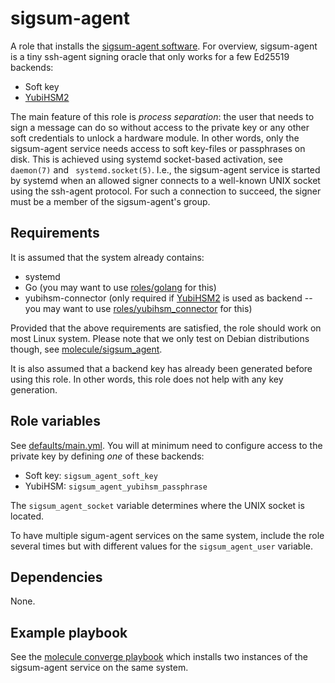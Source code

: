 sigsum-agent
============
A role that installs the [sigsum-agent software][].  For overview, sigsum-agent
is a tiny ssh-agent signing oracle that only works for a few Ed25519 backends:

* Soft key
* [YubiHSM2][]

The main feature of this role is *process separation*: the user that needs to
sign a message can do so without access to the private key or any other soft
credentials to unlock a hardware module.  In other words, only the sigsum-agent
service needs access to soft key-files or passphrases on disk.  This is achieved
using systemd socket-based activation, see `daemon(7)` and ` systemd.socket(5)`.
I.e., the sigsum-agent service is started by systemd when an allowed signer
connects to a well-known UNIX socket using the ssh-agent protocol.  For such a
connection to succeed, the signer must be a member of the sigsum-agent's group.

[sigsum-agent software]: https://git.glasklar.is/sigsum/core/key-mgmt/
[YubiHSM2]: https://developers.yubico.com/YubiHSM2/

Requirements
------------
It is assumed that the system already contains:

* systemd
* Go (you may want to use [roles/golang](../golang) for this)
* yubihsm-connector (only required if [YubiHSM2][] is used as backend -- you may
  want to use [roles/yubihsm_connector](../yubihsm_connector) for this)

Provided that the above requirements are satisfied, the role should work on most
Linux system.  Please note that we only test on Debian distributions though, see
[molecule/sigsum_agent](../../molecule/sigsum_agent/molecule.yml).

It is also assumed that a backend key has already been generated before using
this role.  In other words, this role does not help with any key generation.

Role variables
--------------
See [defaults/main.yml](./defaults/main.yml).  You will at minimum need to
configure access to the private key by defining *one* of these backends:

* Soft key: `sigsum_agent_soft_key`
* YubiHSM: `sigsum_agent_yubihsm_passphrase`

The `sigsum_agent_socket` variable determines where the UNIX socket is located.

To have multiple sigum-agent services on the same system, include the role
several times but with different values for the `sigsum_agent_user` variable.

Dependencies
------------
None.

Example playbook
----------------
See the [molecule converge playbook](../../molecule/sigsum_agent/converge.yml)
which installs two instances of the sigsum-agent service on the same system.
